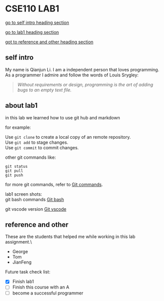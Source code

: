 # CSE110 LAB1

[go to self intro heading section](#self-intro)

[go to lab1 heading section](#about-lab1)

[got to reference and other heading section](#reference-and-other)


## self intro

My name is Qianjun Li. I am a independent person that loves programming. As a programmer I admire and follow the words of Louis Srygley:
> *Without requirements or design, programming is the art of adding bugs to an empty text file.*

## about lab1

in this lab we learned how to use git hub and markdown

for example:

Use `git clone` to create a local copy of an remote repository.\
Use `git add` to stage changes.\
Use `git commit` to commit changes.

other git commands like:

```
git status
git pull
git push
```

for more git commands, refer to [Git commands](http://guides.beanstalkapp.com/version-control/common-git-commands.html).

lab1 screen shots:\
git bash commands [Git bash](pictures/MINGW64__d_cse_cse110_cs110-lab1%202021_4_1%208_25_35.png)

git vscode version [Git vscode](pictures/.gitignore%20-%20cs110-lab1%20-%20Visual%20Studio%20Code%20[Administrator]%202021_4_1%208_53_47.png)

## reference and other

These are the students that helped me while working in this lab assignment.\
- George
- Tom
- JianFeng

Future task check list:

- [x] Finish lab1
- [ ] Finish this course with an A
- [ ] become a successful programmer
